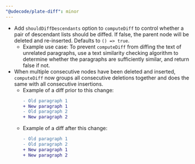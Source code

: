 ```yaml
---
"@udecode/plate-diff": minor
---
```


- Add `shouldDiffDescendants` option to `computeDiff` to control whether a pair of descendant lists should be diffed. If false, the parent node will be deleted and re-inserted. Defaults to `() => true`.
  - Example use case: To prevent `computeDiff` from diffing the text of unrelated paragraphs, use a text similarity checking algorithm to determine whether the paragraphs are sufficiently similar, and return false if not.
- When multiple consecutive nodes have been deleted and inserted, `computeDiff` now groups all consecutive deletions together and does the same with all consecutive insertions.
  - Example of a diff prior to this change:
    ```diff
    - Old paragraph 1
    + New paragraph 1
    - Old paragraph 2
    + New paragraph 2
    ```
  - Example of a diff after this change:
    ```diff
    - Old paragraph 1
    - Old paragraph 2
    + New paragraph 1
    + New paragraph 2
    ```

